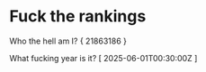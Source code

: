 # Fuck the rankings

Who the hell am I?
{ 21863186 }

What fucking year is it?
[ 2025-06-01T00:30:00Z ]
